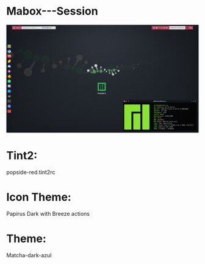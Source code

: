 # Mabox---Session

<p align="center">
  <img src="wallpaper.jpg" width="1200"/>
</p>

# Tint2:

popside-red.tint2rc

# Icon Theme:

Papirus Dark with Breeze actions

# Theme:

Matcha-dark-azul

